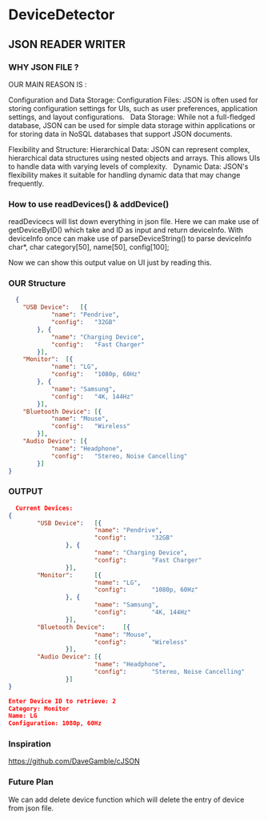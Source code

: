 # DeviceDetector

## JSON READER WRITER

### WHY JSON FILE ?
OUR MAIN REASON IS : 

Configuration and Data Storage:
Configuration Files: JSON is often used for storing configuration settings for UIs, such as user preferences, application settings, and layout configurations.   
Data Storage: While not a full-fledged database, JSON can be used for simple data storage within applications or for storing data in NoSQL databases that support JSON documents.

Flexibility and Structure:
Hierarchical Data: JSON can represent complex, hierarchical data structures using nested objects and arrays. This allows UIs to handle data with varying levels of complexity.   
Dynamic Data: JSON's flexibility makes it suitable for handling dynamic data that may change frequently.

### How to use readDevices() & addDevice() 
readDevicecs will list down everything in json file.
Here we can make use of getDeviceByID() which take and ID as input and return deviceInfo.
With deviceInfo once can make use of parseDeviceString() to parse deviceInfo char*,
char category[50], name[50], config[100];

Now we can show this output value on UI just by reading this.

### OUR Structure
```json
  {
	"USB Device":	[{
			"name":	"Pendrive",
			"config":	"32GB"
		}, {
			"name":	"Charging Device",
			"config":	"Fast Charger"
		}],
	"Monitor":	[{
			"name":	"LG",
			"config":	"1080p, 60Hz"
		}, {
			"name":	"Samsung",
			"config":	"4K, 144Hz"
		}],
	"Bluetooth Device":	[{
			"name":	"Mouse",
			"config":	"Wireless"
		}],
	"Audio Device":	[{
			"name":	"Headphone",
			"config":	"Stereo, Noise Cancelling"
		}]
}
  ```
### OUTPUT

```json
  Current Devices:
{
        "USB Device":   [{
                        "name": "Pendrive",
                        "config":       "32GB"
                }, {
                        "name": "Charging Device",
                        "config":       "Fast Charger"
                }],
        "Monitor":      [{
                        "name": "LG",
                        "config":       "1080p, 60Hz"
                }, {
                        "name": "Samsung",
                        "config":       "4K, 144Hz"
                }],
        "Bluetooth Device":     [{
                        "name": "Mouse",
                        "config":       "Wireless"
                }],
        "Audio Device": [{
                        "name": "Headphone",
                        "config":       "Stereo, Noise Cancelling"
                }]
}

Enter Device ID to retrieve: 2
Category: Monitor
Name: LG
Configuration: 1080p, 60Hz
  ```

### Inspiration
https://github.com/DaveGamble/cJSON

### Future Plan
We can add delete device function which will delete the entry of device from json file.
